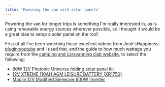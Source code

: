 ```yaml
---
title: 'Powering the van with solar panels'
---
```


Powering the van for longer trips is something I'm really interested in, as is using renewable energy sources wherever possible, so I thought it would be a great idea to setup a solar panel on the roof.

First of all I've been watching these excellent videos from Josh'sHappiness: [plugin:youtube](https://www.youtube.com/watch?v=RHHeUKxHNzY&t=752s.) and I used that, and the guide to how much wattage you require from the [camping and caravanning club website](http://www.campingandcaravanningclub.co.uk/helpandadvice/technicalhelp/solar-power/), to select the following:

* [80W 12V Photonic Universe folding solar panel kit](http://amzn.to/2ugTmKx)
* [12V XTREME 110AH AGM LEISURE BATTERY (XR1750)](http://www.alpha-batteries.co.uk/caravan-batteries/12v-xtreme-110ah-agm-leisure-battery-xr1750/)
* [Maplin 12V Modified Sinewave 600W Inverter](http://www.maplin.co.uk/p/maplin-12v-modified-sinewave-600w-inverter-a18fg)
